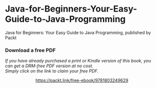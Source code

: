 # Java-for-Beginners-Your-Easy-Guide-to-Java-Programming
Java for Beginners: Your Easy Guide to Java Programming, published by Packt

### Download a free PDF

 <i>If you have already purchased a print or Kindle version of this book, you can get a DRM-free PDF version at no cost.<br>Simply click on the link to claim your free PDF.</i>
<p align="center"> <a href="https://packt.link/free-ebook/9781803249629">https://packt.link/free-ebook/9781803249629 </a> </p>